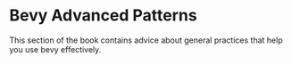 # Bevy Advanced Patterns

This section of the book contains advice about general practices that help you use bevy effectively.
